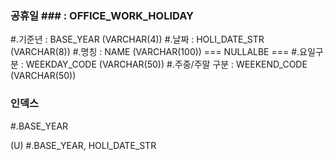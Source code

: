 ### 공휴일 ### : OFFICE_WORK_HOLIDAY

 #.기준년 : BASE_YEAR (VARCHAR(4))
 #.날짜 : HOLI_DATE_STR (VARCHAR(8))
 #.명칭 : NAME (VARCHAR(100)) === NULLALBE ===
 #.요일구분 : WEEKDAY_CODE (VARCHAR(50))
 #.주중/주말 구분 : WEEKEND_CODE (VARCHAR(50))

 
 ### 인덱스 ###

 #.BASE_YEAR

 (U) #.BASE_YEAR, HOLI_DATE_STR